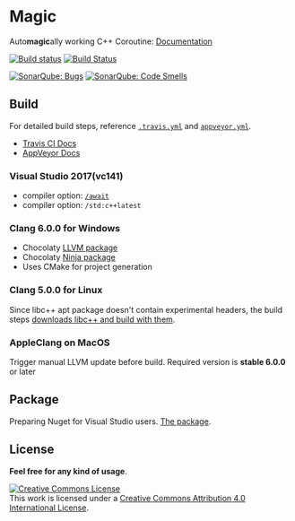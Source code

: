 # Magic
Auto**magic**ally working C++ Coroutine: [Documentation](https://github.com/luncliff/Magic/wiki)

[![Build status](https://ci.appveyor.com/api/projects/status/9eoy07qfxxqghop3?svg=true)](https://ci.appveyor.com/project/luncliff/magic) [![Build Status](https://travis-ci.org/luncliff/Magic.svg)](https://travis-ci.org/luncliff/Magic)

[![SonarQube: Bugs](https://sonarcloud.io/api/project_badges/measure?project=luncliff-magic&metric=bugs)](https://sonarcloud.io/dashboard?id=luncliff-magic)
[![SonarQube: Code Smells](https://sonarcloud.io/api/project_badges/measure?project=luncliff-magic&metric=code_smells)](https://sonarcloud.io/dashboard?id=luncliff-magic)

## Build
For detailed build steps, reference [`.travis.yml`](/.travis.yml) and [`appveyor.yml`](/appveyor.yml).
 - [Travis CI Docs](https://docs.travis-ci.com/user/languages/cpp/)
 - [AppVeyor Docs](https://www.appveyor.com/docs/)

### **Visual Studio 2017**(vc141)
  - compiler option: [`/await`](https://blogs.msdn.microsoft.com/vcblog/2015/04/29/more-about-resumable-functions-in-c/) 
  - compiler option: `/std:c++latest`

### **Clang 6.0.0** for Windows 
  - Chocolaty [LLVM package](https://chocolatey.org/packages/llvm)
  - Chocolaty [Ninja package](https://chocolatey.org/packages/ninja)
  - Uses CMake for project generation

### **Clang 5.0.0** for Linux
Since libc++ apt package doesn't contain experimental headers, the build steps [downloads libc++ and build with them](https://libcxx.llvm.org/docs/BuildingLibcxx.html).

### **AppleClang** on MacOS
Trigger manual LLVM update before build. Required version is **stable 6.0.0** or later

## Package
Preparing Nuget for Visual Studio users. [The package](https://www.nuget.org/packages/CppMagic/).

## License 
**Feel free for any kind of usage**.

<a rel="license" href="http://creativecommons.org/licenses/by/4.0/"><img alt="Creative Commons License" style="border-width:0" src="https://i.creativecommons.org/l/by/4.0/88x31.png" /></a><br />This work is licensed under a <a rel="license" href="http://creativecommons.org/licenses/by/4.0/">Creative Commons Attribution 4.0 International License</a>.
